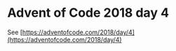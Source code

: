 # Advent of Code 2018 day 4

See [https://adventofcode.com/2018/day/4](https://adventofcode.com/2018/day/4)
